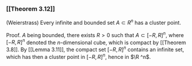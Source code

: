 ### [[Theorem 3.12]]

(Weierstrass) Every infinite and bounded set $A\subset R^n$ has a cluster point.

Proof. $A$ being bounded, there exists $R>0$ such that $A\subset [-R,R]^n$, where $[-R,R]^n$ denoted the $n$-dimensional cube, which is compact by [[Theorem 3.8]]. By [[Lemma 3.11]], the compact set $[-R,R]^n$ contains an infinite set, which has then a cluster point in $[-R,R]^n$, hence in $\R ^n$.